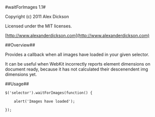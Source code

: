 #waitForImages 1.1#

Copyright (c) 2011 Alex Dickson

Licensed under the MIT licenses.

[http://www.alexanderdickson.com](http://www.alexanderdickson.com)

##Overview##

Provides a callback when all images have loaded in your given selector.

It can be useful when WebKit incorrectly reports element dimensions on document ready, because it has not calculated their descenendent img dimensions yet.


##Usage##

    $('selector').waitForImages(function() {

        alert('Images have loaded');

    });

